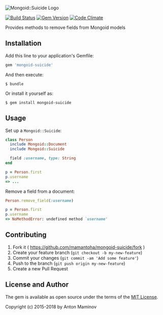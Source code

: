 ![Mongoid::Suicide Logo](https://raw.github.com/mamantoha/mongoid-suicide/master/mongoid-suicide.png)

[![Build Status][travis_badge]][travis]
[![Gem Version][rubygems_badge]][rubygems]
[![Code Climate][codeclimate_badge]][codeclimate]

Provides methods to remove fields from Mongoid models

## Installation

Add this line to your application's Gemfile:

```ruby
gem 'mongoid-suicide'
```

And then execute:

    $ bundle

Or install it yourself as:

    $ gem install mongoid-suicide

## Usage

Set up a `Mongoid::Suicide`:

```ruby
class Person
  include Mongoid::Document
  include Mongoid::Suicide

  field :username, type: String
end

p = Person.first
p.username
=> ...
```

Remove a field from a document:

```ruby
Person.remove_field(:username)

p = Person.first
p.username
=> NoMethodError: undefined method `username'
```

## Contributing

1. Fork it ( https://github.com/mamantoha/mongoid-suicide/fork )
2. Create your feature branch (`git checkout -b my-new-feature`)
3. Commit your changes (`git commit -am 'Add some feature'`)
4. Push to the branch (`git push origin my-new-feature`)
5. Create a new Pull Request

## License and Author

The gem is available as open source under the terms of the [MIT License](http://opensource.org/licenses/MIT).

Copyright (c) 2015-2018 by Anton Maminov

[travis_badge]: http://img.shields.io/travis/mamantoha/mongoid-suicide.svg?style=flat
[travis]: https://travis-ci.org/mamantoha/mongoid-suicide

[rubygems_badge]: http://img.shields.io/gem/v/mongoid-suicide.svg?style=flat
[rubygems]: http://rubygems.org/gems/mongoid-suicide

[codeclimate_badge]: http://img.shields.io/codeclimate/github/mamantoha/mongoid-suicide.svg?style=flat
[codeclimate]: https://codeclimate.com/github/mamantoha/mongoid-suicide
